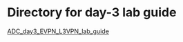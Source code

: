 # Directory for day-3 lab guide

[ADC_day3_EVPN_L3VPN_lab_guide](https://github.com/krikoon73/VXLAN-EVPN/blob/master/TRAINING/day-3/lab_guides/ADC_day3_EVPN_L3VPN_lab_guide.md)